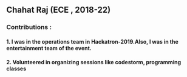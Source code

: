 ## Chahat Raj (ECE , 2018-22)

### Contributions :
#### 1. I was in the operations team in Hackatron-2019.Also, I was in the entertainment team of the event.
#### 2. Volunteered in organizing sessions like codestorm, programming classes
